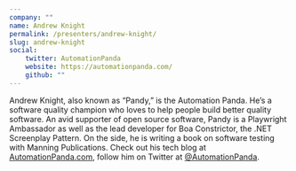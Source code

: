 ```yaml
---
company: ""
name: Andrew Knight
permalink: /presenters/andrew-knight/
slug: andrew-knight
social:
    twitter: AutomationPanda
    website: https://automationpanda.com/
    github: ""
---
```


Andrew Knight, also known as “Pandy,” is the Automation Panda. He’s a software quality champion who loves to help people build better quality software. An avid supporter of open source software, Pandy is a Playwright Ambassador as well as the lead developer for Boa Constrictor, the .NET Screenplay Pattern. On the side, he is writing a book on software testing with Manning Publications. Check out his tech blog at [AutomationPanda.com](https://www.automationpanda.com/), follow him on Twitter at [@AutomationPanda](https://twitter.com/AutomationPanda).
